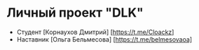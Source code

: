 # Личный проект "DLK"

- Студент [Корнаухов Дмитрий] [https://t.me/Cloackz]
- Наставник [Ольга Бельмесова] [https://t.me/belmesovaoa]